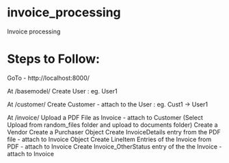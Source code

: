 # invoice_processing
Invoice processing


# Steps to Follow:
GoTo - http://localhost:8000/

At /basemodel/
	Create User : eg. User1

At /customer/
	Create Customer - attach to the User : eg. Cust1 -> User1

At /invoice/
	Upload a PDF File as Invoice - attach to Customer (Select Upload from random_files folder and upload to documents folder)
	Create a Vendor
	Create a Purchaser Object
	Create InvoiceDetails entry from the PDF file - attach to Invoice Object
	Create LineItem Entries of the Invoice from PDF - attach to Invoice
	Create Invoice_OtherStatus entry of the the Invoice - attach to Invoice

